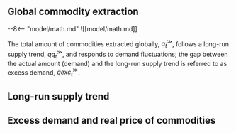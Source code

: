 
## Global commodity extraction

--8<-- "model/math.md"
![[model/math.md]]

The total amount of commodities extracted globally, $q_t^\gg$, follows a
long-run supply trend, $qq_t^\gg$, and responds to demand fluctuations; the
gap between the actual amount (demand) and the long-run supply trend is
referred to as excess demand, $\mathit{qexc}_t^\gg$.

## Long-run supply trend


## Excess demand and real price of commodities

